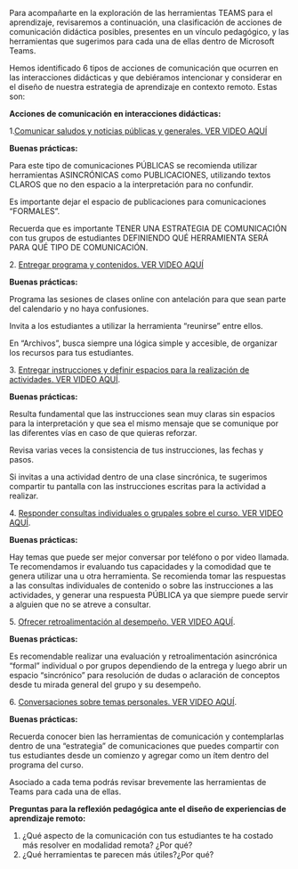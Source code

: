 

Para acompañarte en la exploración de las herramientas TEAMS para el aprendizaje, revisaremos a continuación, una clasificación de acciones de comunicación didáctica posibles, presentes en un vínculo pedagógico, y las herramientas que sugerimos para cada una de ellas dentro de Microsoft Teams.

Hemos identificado 6 tipos de acciones de comunicación que ocurren en las interacciones didácticas y que debiéramos intencionar y considerar en el diseño de nuestra estrategia de aprendizaje en contexto remoto. Estas son: 

**Acciones de comunicación en interacciones didácticas:**

1.[Comunicar saludos y noticias públicas y generales. VER VIDEO AQUÍ](https://vimeo.com/463571122/d63cc5fa4f)

**Buenas prácticas:** 

Para este tipo de comunicaciones PÚBLICAS se recomienda utilizar herramientas ASINCRÓNICAS como PUBLICACIONES, utilizando textos CLAROS que no den espacio a la interpretación para no confundir. 

Es importante dejar el espacio de publicaciones para comunicaciones “FORMALES”.

Recuerda que es importante TENER UNA ESTRATEGIA DE COMUNICACIÓN con tus grupos de estudiantes DEFINIENDO QUÉ HERRAMIENTA SERÁ PARA QUÉ TIPO DE COMUNICACIÓN.

2. [Entregar programa y contenidos. VER VIDEO AQUÍ](https://vimeo.com/463973917/73d16c024f)

**Buenas prácticas:**  

Programa las sesiones de clases online con antelación para que sean parte del calendario y no haya confusiones.

Invita a los estudiantes a utilizar la herramienta “reunirse” entre ellos. 

En “Archivos”, busca siempre una lógica simple y accesible, de organizar los recursos para tus estudiantes.

3\. [Entregar instrucciones y definir espacios para la realización de actividades. VER VIDEO AQUÍ](https://vimeo.com/464390328/cf6ae34a33).

**Buenas prácticas:**

Resulta fundamental que las instrucciones sean muy claras sin espacios para la interpretación y que sea el mismo mensaje que se comunique por las diferentes vías en caso de que quieras reforzar.

Revisa varias veces la consistencia de tus instrucciones, las fechas y pasos. 

Si invitas a una actividad dentro de una clase sincrónica, te sugerimos  compartir tu pantalla con las instrucciones escritas para la actividad a realizar. 

4\. [Responder consultas individuales o grupales sobre el curso. VER VIDEO AQUÍ](https://vimeo.com/465154768/bb54bbb103).

**Buenas prácticas:**

Hay temas que puede ser mejor conversar por teléfono o por video llamada. Te recomendamos ir evaluando tus capacidades y la comodidad que te genera utilizar una u otra herramienta. Se recomienda tomar las respuestas a las consultas individuales de contenido o sobre las instrucciones a las actividades, y generar una respuesta PÚBLICA ya que siempre puede servir a alguien que no se atreve a consultar. 

  
5\. [Ofrecer retroalimentación al desempeño. VER VIDEO AQUÍ](https://vimeo.com/465570987/bc034f3da9).

**Buenas prácticas:**

Es recomendable realizar una evaluación y retroalimentación asincrónica “formal” individual o por grupos dependiendo de la entrega y luego abrir un espacio “sincrónico” para resolución de dudas o aclaración de conceptos desde tu mirada general del grupo y su desempeño. 

6\. [Conversaciones sobre temas personales. VER VIDEO AQUÍ](https://vimeo.com/468334794/38ee501918).

**Buenas prácticas:**

Recuerda conocer bien las herramientas de comunicación y contemplarlas dentro de una “estrategia” de comunicaciones que puedes compartir con tus estudiantes desde un comienzo y agregar como un ítem dentro del programa del curso. 

Asociado a cada tema podrás revisar brevemente las herramientas de Teams para cada una de ellas.

**Preguntas para la reflexión pedagógica ante el diseño de experiencias de aprendizaje remoto:** 

1.  ¿Qué aspecto de la comunicación con tus estudiantes te ha costado más resolver en modalidad remota? ¿Por qué?
2.  ¿Qué herramientas te parecen más útiles?¿Por qué?
